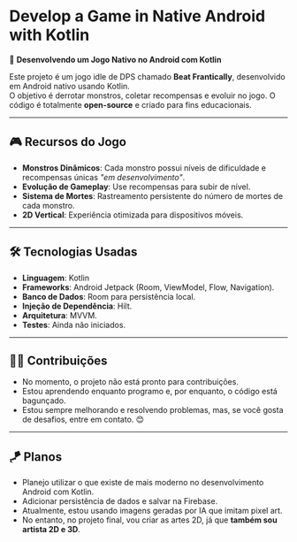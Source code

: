 # Develop a Game in Native Android with Kotlin

🚀 **Desenvolvendo um Jogo Nativo no Android com Kotlin**  

Este projeto é um jogo idle de DPS chamado **Beat Frantically**, desenvolvido em Android nativo usando Kotlin.  
O objetivo é derrotar monstros, coletar recompensas e evoluir no jogo. O código é totalmente **open-source** e criado para fins educacionais.  

---

## 🎮 **Recursos do Jogo**

- **Monstros Dinâmicos**: Cada monstro possui níveis de dificuldade e recompensas únicas *"em desenvolvimento"*.  
- **Evolução de Gameplay**: Use recompensas para subir de nível.  
- **Sistema de Mortes**: Rastreamento persistente do número de mortes de cada monstro.  
- **2D Vertical**: Experiência otimizada para dispositivos móveis.  

---

## 🛠 **Tecnologias Usadas**

- **Linguagem**: Kotlin  
- **Frameworks**: Android Jetpack (Room, ViewModel, Flow, Navigation).  
- **Banco de Dados**: Room para persistência local.  
- **Injeção de Dependência**: Hilt.  
- **Arquitetura**: MVVM.  
- **Testes**: Ainda não iniciados.  

---

## 🧑‍💻 **Contribuições**

- No momento, o projeto não está pronto para contribuições.  
- Estou aprendendo enquanto programo e, por enquanto, o código está bagunçado.  
- Estou sempre melhorando e resolvendo problemas, mas, se você gosta de desafios, entre em contato. 😊  

---

## 🪁 **Planos**

- Planejo utilizar o que existe de mais moderno no desenvolvimento Android com Kotlin.  
- Adicionar persistência de dados e salvar na Firebase.  
- Atualmente, estou usando imagens geradas por IA que imitam pixel art.  
- No entanto, no projeto final, vou criar as artes 2D, já que **também sou artista 2D e 3D**.
